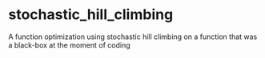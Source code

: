 # stochastic_hill_climbing
A function optimization using stochastic hill climbing on a function that was a black-box at the moment of coding

